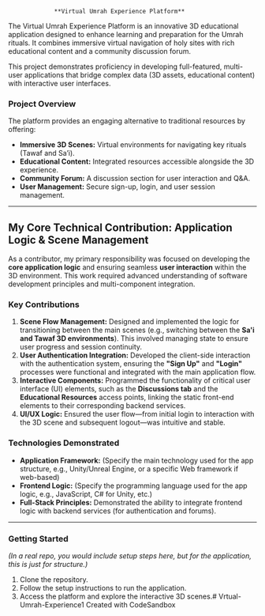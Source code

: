                  **Virtual Umrah Experience Platform**

The Virtual Umrah Experience Platform is an innovative 3D educational application designed to enhance learning and preparation for the Umrah rituals. It combines immersive virtual navigation of holy sites with rich educational content and a community discussion forum.

This project demonstrates proficiency in developing full-featured, multi-user applications that bridge complex data (3D assets, educational content) with interactive user interfaces.

### **Project Overview**

The platform provides an engaging alternative to traditional resources by offering:

* **Immersive 3D Scenes:** Virtual environments for navigating key rituals (Tawaf and Sa’i).
* **Educational Content:** Integrated resources accessible alongside the 3D experience.
* **Community Forum:** A discussion section for user interaction and Q&A.
* **User Management:** Secure sign-up, login, and user session management.

---

## **My Core Technical Contribution: Application Logic & Scene Management**

As a contributor, my primary responsibility was focused on developing the **core application logic** and ensuring seamless **user interaction** within the 3D environment. This work required advanced understanding of software development principles and multi-component integration.

### **Key Contributions**

1.  **Scene Flow Management:** Designed and implemented the logic for transitioning between the main scenes (e.g., switching between the **Sa'i and Tawaf 3D environments**). This involved managing state to ensure user progress and session continuity.
2.  **User Authentication Integration:** Developed the client-side interaction with the authentication system, ensuring the **"Sign Up"** and **"Login"** processes were functional and integrated with the main application flow.
3.  **Interactive Components:** Programmed the functionality of critical user interface (UI) elements, such as the **Discussions tab** and the **Educational Resources** access points, linking the static front-end elements to their corresponding backend services.
4.  **UI/UX Logic:** Ensured the user flow—from initial login to interaction with the 3D scene and subsequent logout—was intuitive and stable.

### **Technologies Demonstrated**

* **Application Framework:** (Specify the main technology used for the app structure, e.g., Unity/Unreal Engine, or a specific Web framework if web-based)
* **Frontend Logic:** (Specify the programming language used for the app logic, e.g., JavaScript, C# for Unity, etc.)
* **Full-Stack Principles:** Demonstrated the ability to integrate frontend logic with backend services (for authentication and forums).

---

### **Getting Started**

*(In a real repo, you would include setup steps here, but for the application, this is just for structure.)*

1.  Clone the repository.
2.  Follow the setup instructions to run the application.
3.  Access the platform and explore the interactive 3D scenes.# Vrtual-Umrah-Experience1
Created with CodeSandbox
